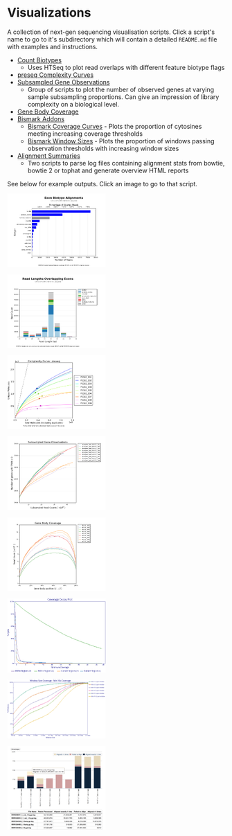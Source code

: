 Visualizations
==============

A collection of next-gen sequencing visualisation scripts. Click a script's
name to go to it's subdirectory which will contain a detailed `README.md`
file with examples and instructions.

* [Count Biotypes](count_biotypes/)
	* Uses HTSeq to plot read overlaps with different feature biotype flags
* [preseq Complexity Curves](preseq_complexity_curves/)
* [Subsampled Gene Observations](subsampled_gene_observations/)
    * Group of scripts to plot the number of observed genes at varying sample
    subsampling proportions. Can give an impression of library complexity on
    a biological level.
* [Gene Body Coverage](gene_body_coverage/)
* [Bismark Addons](bismark/)
	* [Bismark Coverage Curves](bismark/#bismark-coverage-curves) - Plots the proportion of cytosines meeting increasing coverage thresholds
	* [Bismark Window Sizes](bismark/#bismark-window-sizes) - Plots the proportion of windows passing observation thresholds with increasing window sizes
* [Alignment Summaries](alignment_summaries/)
	* Two scripts to parse log files containing alignment stats from bowtie,
		bowtie 2 or tophat and generate overview HTML reports

See below for example outputs. Click an image to go to that script.


[<img width="45%" src="examples/SRR1304304_trimmed_aligned_biotypeCounts.png">](count_biotypes/)

[<img width="45%" src="examples/SRR1304304_trimmed_aligned_biotypeLengths.png">](count_biotypes/)

[<img width="45%" src="examples/complexity_curves_readcounts.png">](preseq_complexity_curves/)

[<img width="45%" src="examples/subsampled_gene_observations.png">](subsampled_gene_observations/)

[<img width="45%" src="examples/geneBodyCoverage.png">](gene_body_coverage/)

[<img width="45%" src="examples/coverageStats.png">](bismark/)

[<img width="45%" src="examples/windowSizes_roi.png">](bismark/)

[<img width="45%" src="examples/bowtie_align_screenshot.png">](alignment_summaries/)

